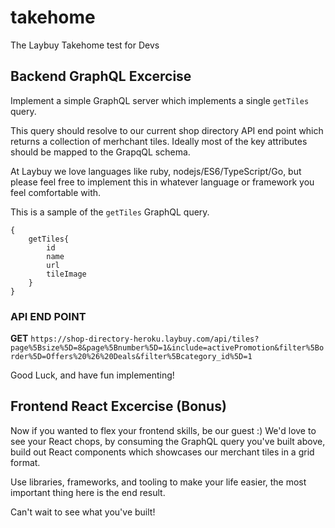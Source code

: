 # takehome
The Laybuy Takehome test for Devs

## Backend GraphQL Excercise
Implement a simple GraphQL server which implements a single `getTiles` query.

This query should resolve to our current shop directory API end point which returns a collection of merhchant tiles. Ideally most of the key attributes should be mapped to the GrapqQL schema.

At Laybuy we love languages like ruby, nodejs/ES6/TypeScript/Go, but please feel free to implement this in whatever language or framework you feel comfortable with.

This is a sample of the `getTiles` GraphQL query.
```
{
    getTiles{
        id
        name
        url
        tileImage
    } 
}
```

### API END POINT
**GET** `https://shop-directory-heroku.laybuy.com/api/tiles?page%5Bsize%5D=8&page%5Bnumber%5D=1&include=activePromotion&filter%5Border%5D=Offers%20%26%20Deals&filter%5Bcategory_id%5D=1`

Good Luck, and have fun implementing!

## Frontend React Excercise (Bonus)

Now if you wanted to flex your frontend skills, be our guest :) We'd love to see your React chops, by consuming the GraphQL query you've built above, build out React components which showcases our merchant tiles in a grid format.

Use libraries, frameworks, and tooling to make your life easier, the most important thing here is the end result. 

Can't wait to see what you've built!


